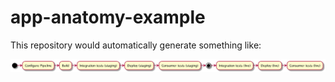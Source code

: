 # app-anatomy-example

This repository would automatically generate something like:

![Generated pipeline](/notes/pipeline.png?raw=true "Generated pileline")
